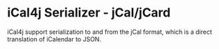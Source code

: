 # iCal4j Serializer - jCal/jCard

iCal4j support serialization to and from the jCal format, which is a direct translation of iCalendar to JSON.
